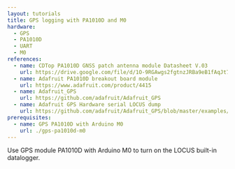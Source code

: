 ```yaml
---
layout: tutorials
title: GPS logging with PA1010D and M0
hardware:
  - GPS
  - PA1010D
  - UART
  - M0
references:
  - name: CDTop PA1010D GNSS patch antenna module Datasheet V.03
    url: https://drive.google.com/file/d/1O-9RGAwgs2fgtnzJRBa9eB1fAqJt7n_k/view
  - name: Adafruit PA1010D breakout board module
    url: https://www.adafruit.com/product/4415
  - name: Adafruit_GPS
    url: https://github.com/adafruit/Adafruit_GPS
  - name: Adafruit GPS Hardware serial LOCUS dump
    url: https://github.com/adafruit/Adafruit_GPS/blob/master/examples/GPS_HardwareSerial_LOCUS_DumpBasic/GPS_HardwareSerial_LOCUS_DumpBasic.ino
prerequisites:
  - name: GPS PA1010D with Arduino M0
    url: ./gps-pa1010d-m0
---
```


Use GPS module PA1010D with Arduino M0 to turn on the LOCUS built-in datalogger.

